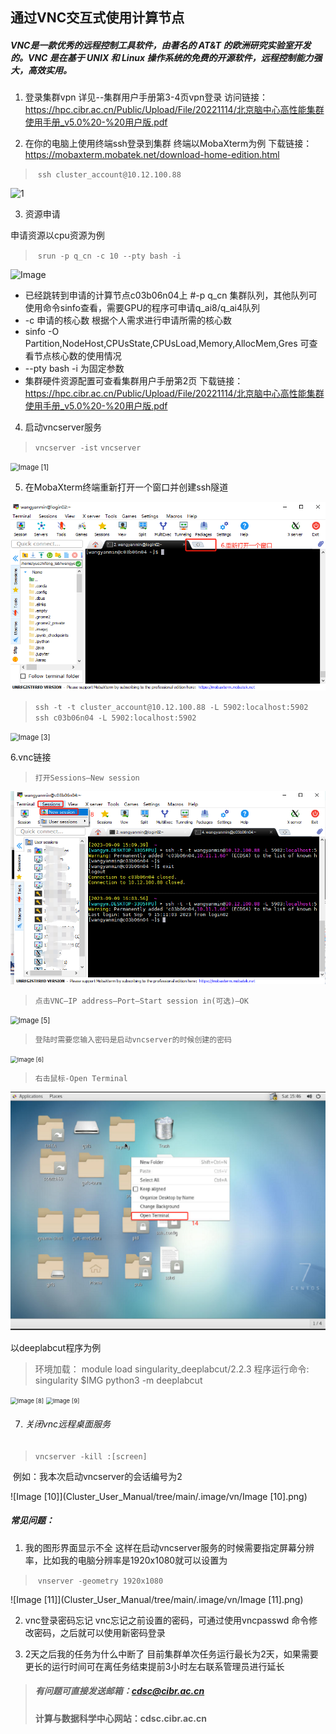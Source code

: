 ## 通过VNC交互式使用计算节点



##### VNC是一款优秀的远程控制工具软件，由著名的 AT&T 的欧洲研究实验室开发的。VNC 是在基于 UNIX 和 Linux 操作系统的免费的开源软件，远程控制能力强大，高效实用。

1. 登录集群vpn
    详见--集群用户手册第3-4页vpn登录
    访问链接：https://hpc.cibr.ac.cn/Public/Upload/File/20221114/北京脑中心高性能集群使用手册_v5.0%20-%20用户版.pdf

2. 在你的电脑上使用终端ssh登录到集群
    终端以MobaXterm为例
    下载链接：https://mobaxterm.mobatek.net/download-home-edition.html

> ​        `ssh cluster_account@10.12.100.88`
>

![1](Cluster_User_Manual/tree/main/.image/vnc/1.png)

3. 资源申请

  申请资源以cpu资源为例

> ​       `srun -p q_cn -c 10 --pty bash -i`
>

![Image](Cluster_User_Manual/tree/main/.image/vnc/Image.png)

- 已经跳转到申请的计算节点c03b06n04上
  #-p  q_cn  集群队列，其他队列可使用命令sinfo查看，需要GPU的程序可申请q_ai8/q_ai4队列
- -c 申请的核心数    根据个人需求进行申请所需的核心数
- sinfo -O Partition,NodeHost,CPUsState,CPUsLoad,Memory,AllocMem,Gres 可查看节点核心数的使用情况
- --pty bash -i 为固定参数
- 集群硬件资源配置可查看集群用户手册第2页
  下载链接：https://hpc.cibr.ac.cn/Public/Upload/File/20221114/北京脑中心高性能集群使用手册_v5.0%20-%20用户版.pdf

4. 启动vncserver服务

  > `vncserver -ist`
  > `vncserver`

<img src="Cluster_User_Manual/tree/main/.image/vnc/Image [1].png" alt="Image [1]" style="zoom: 80%;" />

5. 在MobaXterm终端重新打开一个窗口并创建ssh隧道

<img src="..\.image\vnc\Image [2].png" alt="Image [2]" style="zoom:80%;" />

> `ssh -t -t cluster_account@10.12.100.88 -L 5902:localhost:5902 ssh c03b06n04 -L 5902:localhost:5902`

<img src="Cluster_User_Manual/tree/main/.image/vnc/Image [3].png" alt="Image [3]" style="zoom:80%;" />

6.vnc链接

> `打开Sessions—New session`

<img src="..\.image\vnc\Image [4].png" alt="Image [4]" style="zoom:80%;" />

> `点击VNC—IP address—Port—Start session in(可选)—OK`

<img src="Cluster_User_Manual/tree/main/.image/vnc/Image [5].png" alt="Image [5]" style="zoom:80%;" />

> `登陆时需要您输入密码是启动vncserver的时候创建的密码`

<img src="Cluster_User_Manual/tree/main/.image/vnc/Image [6].png" alt="Image [6]" style="zoom: 67%;" />

> `右击鼠标-Open Terminal`

<img src="..\.image\vnc\Image [7].png" alt="Image [7]" style="zoom:67%;" />

以deeplabcut程序为例

> 环境加载： module load singularity_deeplabcut/2.2.3
> 程序运行命令: singularity $IMG python3 -m deeplabcut

<img src="Cluster_User_Manual/tree/main/.image/vnc/Image [8].png" alt="Image [8]" style="zoom:67%;" />

<img src="Cluster_User_Manual/tree/main/.image/vnc/Image [9].png" alt="Image [9]" style="zoom:67%;" />


7. ###### 关闭vnc远程桌面服务

  > `vncserver -kill :[screen]`

​       例如：我本次启动vncserver的会话编号为2

![Image [10]](Cluster_User_Manual/tree/main/.image/vn/Image [10].png)

##### 常见问题：

1. 我的图形界面显示不全
   这样在启动vncserver服务的时候需要指定屏幕分辨率，比如我的电脑分辨率是1920x1080就可以设置为

> ​        `vnserver -geometry 1920x1080`

![Image [11]](Cluster_User_Manual/tree/main/.image/vn/Image [11].png)

2. vnc登录密码忘记
   vnc忘记之前设置的密码，可通过使用vncpasswd 命令修改密码，之后就可以使用新密码登录

3. 2天之后我的任务为什么中断了
   目前集群单次任务运行最长为2天，如果需要更长的运行时间可在离任务结束提前3小时左右联系管理员进行延长







> ##### **有问题可直接发送邮箱：cdsc@cibr.ac.cn**
>
> **计算与数据科学中心网站：cdsc.cibr.ac.cn**